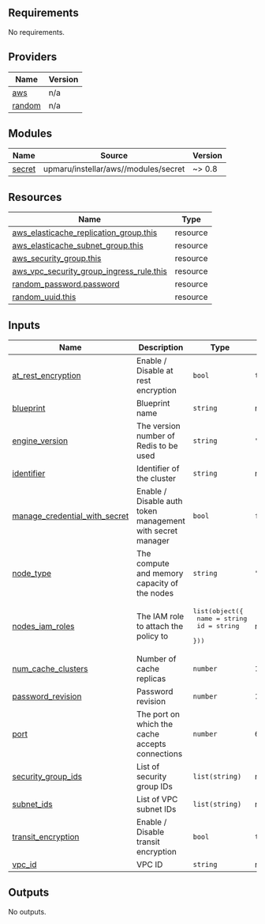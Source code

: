 <!-- BEGIN_TF_DOCS -->
## Requirements

No requirements.

## Providers

| Name | Version |
|------|---------|
| <a name="provider_aws"></a> [aws](#provider\_aws) | n/a |
| <a name="provider_random"></a> [random](#provider\_random) | n/a |

## Modules

| Name | Source | Version |
|------|--------|---------|
| <a name="module_secret"></a> [secret](#module\_secret) | upmaru/instellar/aws//modules/secret | ~> 0.8 |

## Resources

| Name | Type |
|------|------|
| [aws_elasticache_replication_group.this](https://registry.terraform.io/providers/hashicorp/aws/latest/docs/resources/elasticache_replication_group) | resource |
| [aws_elasticache_subnet_group.this](https://registry.terraform.io/providers/hashicorp/aws/latest/docs/resources/elasticache_subnet_group) | resource |
| [aws_security_group.this](https://registry.terraform.io/providers/hashicorp/aws/latest/docs/resources/security_group) | resource |
| [aws_vpc_security_group_ingress_rule.this](https://registry.terraform.io/providers/hashicorp/aws/latest/docs/resources/vpc_security_group_ingress_rule) | resource |
| [random_password.password](https://registry.terraform.io/providers/hashicorp/random/latest/docs/resources/password) | resource |
| [random_uuid.this](https://registry.terraform.io/providers/hashicorp/random/latest/docs/resources/uuid) | resource |

## Inputs

| Name | Description | Type | Default | Required |
|------|-------------|------|---------|:--------:|
| <a name="input_at_rest_encryption"></a> [at\_rest\_encryption](#input\_at\_rest\_encryption) | Enable / Disable at rest encryption | `bool` | `true` | no |
| <a name="input_blueprint"></a> [blueprint](#input\_blueprint) | Blueprint name | `string` | n/a | yes |
| <a name="input_engine_version"></a> [engine\_version](#input\_engine\_version) | The version number of Redis to be used | `string` | `"7.0"` | no |
| <a name="input_identifier"></a> [identifier](#input\_identifier) | Identifier of the cluster | `string` | n/a | yes |
| <a name="input_manage_credential_with_secret"></a> [manage\_credential\_with\_secret](#input\_manage\_credential\_with\_secret) | Enable / Disable auth token management with secret manager | `bool` | `false` | no |
| <a name="input_node_type"></a> [node\_type](#input\_node\_type) | The compute and memory capacity of the nodes | `string` | `"cache.t3.micro"` | no |
| <a name="input_nodes_iam_roles"></a> [nodes\_iam\_roles](#input\_nodes\_iam\_roles) | The IAM role to attach the policy to | <pre>list(object({<br>    name = string<br>    id   = string<br>  }))</pre> | n/a | yes |
| <a name="input_num_cache_clusters"></a> [num\_cache\_clusters](#input\_num\_cache\_clusters) | Number of cache replicas | `number` | `1` | no |
| <a name="input_password_revision"></a> [password\_revision](#input\_password\_revision) | Password revision | `number` | `1` | no |
| <a name="input_port"></a> [port](#input\_port) | The port on which the cache accepts connections | `number` | `6379` | no |
| <a name="input_security_group_ids"></a> [security\_group\_ids](#input\_security\_group\_ids) | List of security group IDs | `list(string)` | n/a | yes |
| <a name="input_subnet_ids"></a> [subnet\_ids](#input\_subnet\_ids) | List of VPC subnet IDs | `list(string)` | n/a | yes |
| <a name="input_transit_encryption"></a> [transit\_encryption](#input\_transit\_encryption) | Enable / Disable transit encryption | `bool` | `true` | no |
| <a name="input_vpc_id"></a> [vpc\_id](#input\_vpc\_id) | VPC ID | `string` | n/a | yes |

## Outputs

No outputs.
<!-- END_TF_DOCS -->